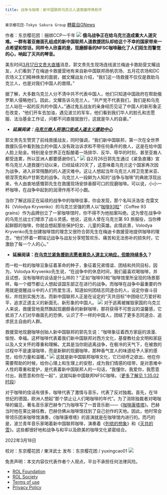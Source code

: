 ```yaml
---
title: 战争与咖啡：新中国联邦乌克兰人道救援呼唤和平
---
```

`東京櫻花団-Tokyo Sakura Group` [轉載自GNews](https://gnews.org/zh-hans/2186914/)

作者：东京樱花团｜捆绑CCP一千年
![](https://assets.gnews.org/wp-content/uploads/2022/03/unnamed-19.png)
**俄乌战争正在给乌克兰造成重大人道灾难。一群有着亚裔面孔组成的新中国联邦人道救援团队却给这个不幸的国家带来一点希望和惊讶。同样令人欣喜的是，现磨醇香的NFSC咖啡融化了人们陌生而警觉的心，响起了灭共的琴音。**

美东时间[3月17日文贵大直播](https://www.gettr.com/streaming/p10fr57b127)消息，郭文贵先生现场连线波兰梅迪卡救助营文耀战友，人们看到了在梅迪卡救援营地有来自新中国联邦扬帆农场、五月花农场和DC农场义工们精神焕发的面貌，据文耀战友介绍，“我们这一场救援不仅仅是救助乌克兰人，也是对我们中国人的救赎。”

据了解，大多数乌克兰人分不清中共不代表中国人，他们只知道中国政府在帮助俄罗斯人侵略他们。因此，文耀告诉乌克兰人，“共产党不代表我们，我们是和乌克兰人站在一起的反共的中国人。”通过鬼五战友的亲身经历见证了中国人的新形象正在改变，“他们开车去加油，遇见波兰的军车，他们看到我们华人的脸孔和志愿服、法治基金工作证，问都不问直接就放行，这就是华人的自豪。”

- ***延展阅读：***[***乌克兰商人将港口变成人道主义援助中心***](https://www.nbcbayarea.com/news/local/ukrainian-businessman-turns-port-into-humanitarian-aid-center/2840707/)


郭文贵先生赞赏了前线救援战友，同时强调，“我们新中国联邦，第一次在全世界救援队伍中看到独立的中国人没有政治诉求和不带任何条件的救人，这是在给中国人脸上贴金。特别是全世界正在酝酿着一场排华、反华、辱华的时刻，甚至亚裔人都受连累，所以亚洲人都要感谢你们。”
![](https://assets.gnews.org/wp-content/uploads/2022/03/unnamed-1-6.png)
自2月26日郭先生通过《紧急直播》宣布乌克兰人道救援行动以来，已经延续20天了，这意味着乌克兰这个国家再次因为战争，进入非常残酷的的人道灾难中。这让人想起当年乌克兰人捍卫克里米亚、顿涅茨克和卢甘斯克的战争。乌克兰人一段鲜为人知的“战争与咖啡”的典故浮现出来，令人由衷地感慨郭先生在救援现场安排香醇可口的现磨咖啡。可以说，小小一杯咖啡，在战争中起到的润滑作用不可小觑。

当你了解这段正在延续的战争中的咖啡往事，你会发现，那个名叫沃洛佳·克雷文科（Volodya Kryvenko）的乌克兰坚强的男人以“[咖啡93粒](https://lviv.dcz.gov.ua/novyna/viyna-i-kava-kava-i-viyna)”（Coffee 93 grains）作为品牌创立了一家咖啡馆时，你不得不为他拍案叫绝。这为曾在战争中的乌克兰战士们增添了战斗灵感。他说，这些人曾在乌克兰第 93 旅服役，当你捧起鲜醇的咖啡，你就会想起那些保护妇女、儿童的英雄。此情此景，Volodya Kryvenko先生创建咖啡馆的理念又很符合郭先生在梅迪卡救援营地提供咖啡的理念，“他们怀着一颗铭记战争与战友分享短暂欢乐、痛苦和无法弥补的损失时，它激励了每一个人的心。”

- **延展阅读：**[**在乌克兰紧急援助志愿者肩负人道主义响应，但能持续多久**](https://www.thenewhumanitarian.org/news/2022/03/17/in-ukraine-building-an-emergency-aid-response-almost-from-scratch)**？**


而一粒一粒的咖啡豆象征着革命的种子，象征着兄弟情谊、团结和共同目标，因为，Volodya Kryvenko先生说，“在战争中的休息时间，我们最喜欢喝咖啡，并且试想，没有咖啡的谈话是什么样的？”正如“咖啡93粒”咖啡馆里所呈现的场景那样，每一个细节都让人想起该国东部正在进行的战争。而咖啡在战争中最重要的作用就是提醒战斗中的人们热爱生活，知道如何团结志同道合的人，设定你奋斗目标，并找到实施方法。而新中国联邦人正是在设定的“灭共目标”中团结亿万爱好和平，追求正道主义的新面孔、新形象的中国人。
![](https://assets.gnews.org/wp-content/uploads/2022/03/unnamed-2-7.png)
对于逃离被摧毁家国的乌克兰人来说，救援营地竟然飘起现磨醇香的新鲜咖啡，那将获得不可思议的温馨感，它抵消了人们对华裔面孔的恐惧，认识了不一样的中国人，团结了更多志同道合、追求民主自由的人群。

救援营地现磨咖啡创始人新中国联邦的郭先生说：“咖啡象征着西方家庭的浪漫、愉悦、幸福。这杯咖啡代表着我们新中国联邦对西方文化，基督教社会文明和家庭以及人文关怀的尊重和理解。尤其是当你刚逃离战争，在极冷的天气下，在被救的过程中不是速溶咖啡，而是新鲜的现磨咖啡，那种香气宜人的味道给予人家的感觉，给你力量和温暖。”
![](https://assets.gnews.org/wp-content/uploads/2022/03/unnamed-3-4.png)
这就是新中国联邦咖啡文化，它已经呼之欲出，他在你需要帮助的时候，给你心理上和生理上的安慰，成为我们情感的纽带，是对患难中人性的尊重和爱护，是代表着新中国联邦人的一句话，“我懂你，我爱你，我愿意付出，我愿意和你在一起”，这就叫新中国联邦NFSC咖啡。（[更多了解见 1:35.02时段](https://www.gettr.com/streaming/p10fr57b127)）

对于咖啡的佳话有很多，咖啡代表了激情与音乐，代表了反对独裁。首先，在18世纪的德国，欧洲人想起“那个禁止让人们喝咖啡的年代”。为了消除独裁者对喝咖啡的偏见，著名音乐家巴赫专门为咖啡写了一首音乐剧——《[咖啡康塔塔](https://www.bilibili.com/video/BV1gT4y1J725/)》。巴赫当时他在莱比锡任教，巴赫仿佛从咖啡馆找到了自己创作的天地。因此，他时常会带领乐团来咖啡馆演奏，《咖啡康塔塔》的首演就是在咖啡馆内进行的。而巧的是，波兰青年音乐家喝着新中国联邦咖啡，演奏着《[列侬的想象](https://gnews.org/zh-hans/2163283/)》和《[灭共的雪](https://gnews.org/zh-hans/2180178/)》。这些都很好地和战争与和平以及欧美的咖啡文化紧密结合。

2022年3月18日

校对：东京樱花团 / 東洋武士
发布：东京樱花团 / yuxingcao01
![](https://assets.gnews.org/wp-content/uploads/2022/02/二维码-4.jpg)


 

免责声明：本文内容仅代表作者个人观点，平台不承担任何法律风险。

- [ROL Foundation](https://rolfoundation.org/)
- [ROL Society](https://rolsociety.org/)
- [Terms of use](https://gnews.org/terms-of-use-3/)
- [Privacy Policy](https://gnews.org/privacy-policy/)
